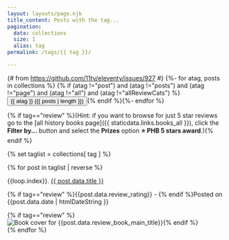 ```yaml
---
layout: layouts/page.njk
title_content: Posts with the tag...
pagination:
  data: collections
  size: 1
  alias: tag
permalink: /tags/{{ tag }}/

---
```


{# from https://github.com/11ty/eleventy/issues/927 #}
{%- for atag, posts in collections %}
{% if (atag !="post") and (atag !="posts") and (atag !="page") and (atag !="all") and (atag !="allReviewCats") %}<button type="button" onclick="location.href='/tags/{{ atag }}'" class="btn tagpill ft-size-small {% if atag==tag %}tagpill_selected{% endif %}">{{ atag }}&nbsp;({{ posts | length }})</button>{% endif %}{%- endfor %}

{% if tag=="review" %}(Hint: if you want to browse for just 5 star reviews go to the [all history books page]({{ staticdata.links.books_all }}), click the __Filter by...__ button and select the __Prizes__ option __⭐ PHB 5 stars award__.){% endif %}

<div class="grid_posts">
{% set taglist = collections[ tag ] %}

{% for post in taglist | reverse %}

<div class="fix-children grid_post_container grid_post_taglist summary_text {% if tag=="review" %}grid_post_taglist_review{% endif %}">

  <p class=" undecorate_link">{{loop.index}}. <a class="main_link" href="{{ post.url | url }}">{{ post.data.title }}</a><br></p>
  <p class="ft-size-small">{% if tag=="review" %}{{post.data.review_rating}} - {% endif %}Posted on {{post.data.date | htmlDateString }}</p>
  {% if tag=="review" %}<img loading="lazy" class="grid_post_bookimage" src="{{post.data.review_book_image_small_url | replace("upload/","upload/f_auto/")}}" alt="Book cover for {{post.data.review_book_main_title}}">{% endif %}

</div>
{% endfor %}
  
</div>